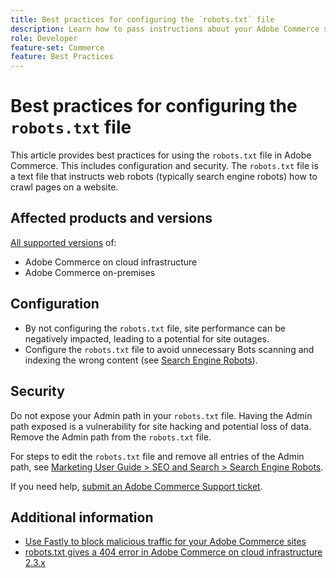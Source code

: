 ```yaml
---
title: Best practices for configuring the `robots.txt` file
description: Learn how to pass instructions about your Adobe Commerce site to web crawlers.
role: Developer
feature-set: Commerce
feature: Best Practices
---
```


# Best practices for configuring the `robots.txt` file

This article provides best practices for using the `robots.txt` file in Adobe Commerce. This includes configuration and security. The `robots.txt` file is a text file that instructs web robots (typically search engine robots) how to crawl pages on a website.

## Affected products and versions

[All supported versions](../../../release/versions.md) of:

- Adobe Commerce on cloud infrastructure
- Adobe Commerce on-premises

## Configuration

- By not configuring the `robots.txt` file, site performance can be negatively impacted, leading to a potential for site outages.
- Configure the `robots.txt` file to avoid unnecessary Bots scanning and indexing the wrong content (see [Search Engine Robots](https://experienceleague.adobe.com/docs/commerce-admin/marketing/seo/seo-overview.html#search-engine-robots)).

## Security

Do not expose your Admin path in your `robots.txt` file. Having the Admin path exposed is a vulnerability for site hacking and potential loss of data. Remove the Admin path from the `robots.txt` file.

For steps to edit the `robots.txt` file and remove all entries of the Admin path, see [Marketing User Guide > SEO and Search > Search Engine Robots](https://experienceleague.adobe.com/docs/commerce-admin/marketing/seo/seo-overview.html#search-engine-robots).

If you need help, [submit an Adobe Commerce Support ticket](https://support.magento.com/hc/en-us/articles/360000913794#submit-ticket).

## Additional information

- [Use Fastly to block malicious traffic for your Adobe Commerce sites](https://devdocs.magento.com/cloud/cdn/fastly-vcl-blocking.html)
- [robots.txt gives a 404 error in Adobe Commerce on cloud infrastructure 2.3.x](https://support.magento.com/hc/en-us/articles/360040594911)
